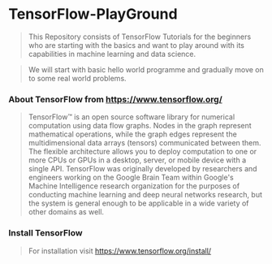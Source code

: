 # TensorFlow-PlayGround

>This Repository consists of TensorFlow Tutorials for the beginners who are starting with the basics and want to play around with its capabilities in machine learning and data science. 

> We will start with basic hello world programme and gradually move on to some real world problems.

### About TensorFlow from  https://www.tensorflow.org/
> TensorFlow™ is an open source software library for numerical computation using data flow graphs. Nodes in the graph represent  mathematical operations, while the graph edges represent the multidimensional data arrays (tensors) communicated between them. The flexible architecture allows you to deploy computation to one or more CPUs or GPUs in a desktop, server, or mobile device with a single API. TensorFlow was originally developed by researchers and engineers working on the Google Brain Team within Google's Machine Intelligence research organization for the purposes of conducting machine learning and deep neural networks research, but the system is general enough to be applicable in a wide variety of other domains as well.

### Install TensorFlow
> For installation visit https://www.tensorflow.org/install/


